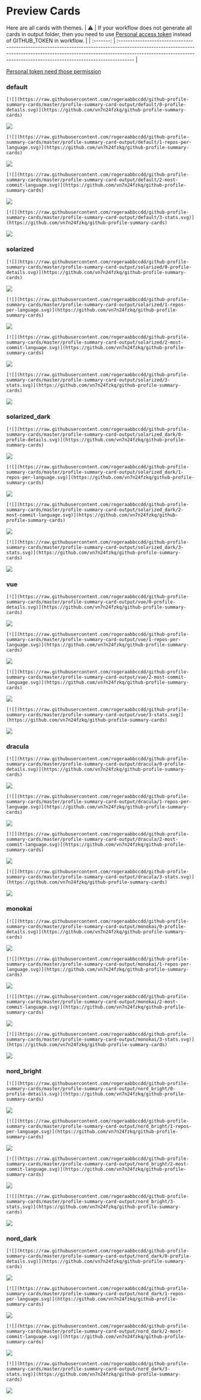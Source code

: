
# Preview Cards

Here are all cards with themes.
| :warning: | If your workflow does not generate all cards in output folder, then you need to use [Personal access token](https://docs.github.com/en/actions/configuring-and-managing-workflows/creating-and-storing-encrypted-secrets) instead of GITHUB_TOKEN in workflow. |
| :-------: | :------------------------------------------------------------------------------------------------------------------------------------------------------------------------------------------------------------------------------------------------ |

[Personal token need those permission](https://github.com/vn7n24fzkq/github-profile-summary-cards/wiki/Personal-access-token-permissions)


### default


```
[![](https://raw.githubusercontent.com/rogeraabbccdd/github-profile-summary-cards/master/profile-summary-card-output/default/0-profile-details.svg)](https://github.com/vn7n24fzkq/github-profile-summary-cards)
```
![](https://raw.githubusercontent.com/rogeraabbccdd/github-profile-summary-cards/master/profile-summary-card-output/default/0-profile-details.svg)


```
[![](https://raw.githubusercontent.com/rogeraabbccdd/github-profile-summary-cards/master/profile-summary-card-output/default/1-repos-per-language.svg)](https://github.com/vn7n24fzkq/github-profile-summary-cards)
```
![](https://raw.githubusercontent.com/rogeraabbccdd/github-profile-summary-cards/master/profile-summary-card-output/default/1-repos-per-language.svg)


```
[![](https://raw.githubusercontent.com/rogeraabbccdd/github-profile-summary-cards/master/profile-summary-card-output/default/2-most-commit-language.svg)](https://github.com/vn7n24fzkq/github-profile-summary-cards)
```
![](https://raw.githubusercontent.com/rogeraabbccdd/github-profile-summary-cards/master/profile-summary-card-output/default/2-most-commit-language.svg)


```
[![](https://raw.githubusercontent.com/rogeraabbccdd/github-profile-summary-cards/master/profile-summary-card-output/default/3-stats.svg)](https://github.com/vn7n24fzkq/github-profile-summary-cards)
```
![](https://raw.githubusercontent.com/rogeraabbccdd/github-profile-summary-cards/master/profile-summary-card-output/default/3-stats.svg)


### solarized


```
[![](https://raw.githubusercontent.com/rogeraabbccdd/github-profile-summary-cards/master/profile-summary-card-output/solarized/0-profile-details.svg)](https://github.com/vn7n24fzkq/github-profile-summary-cards)
```
![](https://raw.githubusercontent.com/rogeraabbccdd/github-profile-summary-cards/master/profile-summary-card-output/solarized/0-profile-details.svg)


```
[![](https://raw.githubusercontent.com/rogeraabbccdd/github-profile-summary-cards/master/profile-summary-card-output/solarized/1-repos-per-language.svg)](https://github.com/vn7n24fzkq/github-profile-summary-cards)
```
![](https://raw.githubusercontent.com/rogeraabbccdd/github-profile-summary-cards/master/profile-summary-card-output/solarized/1-repos-per-language.svg)


```
[![](https://raw.githubusercontent.com/rogeraabbccdd/github-profile-summary-cards/master/profile-summary-card-output/solarized/2-most-commit-language.svg)](https://github.com/vn7n24fzkq/github-profile-summary-cards)
```
![](https://raw.githubusercontent.com/rogeraabbccdd/github-profile-summary-cards/master/profile-summary-card-output/solarized/2-most-commit-language.svg)


```
[![](https://raw.githubusercontent.com/rogeraabbccdd/github-profile-summary-cards/master/profile-summary-card-output/solarized/3-stats.svg)](https://github.com/vn7n24fzkq/github-profile-summary-cards)
```
![](https://raw.githubusercontent.com/rogeraabbccdd/github-profile-summary-cards/master/profile-summary-card-output/solarized/3-stats.svg)


### solarized_dark


```
[![](https://raw.githubusercontent.com/rogeraabbccdd/github-profile-summary-cards/master/profile-summary-card-output/solarized_dark/0-profile-details.svg)](https://github.com/vn7n24fzkq/github-profile-summary-cards)
```
![](https://raw.githubusercontent.com/rogeraabbccdd/github-profile-summary-cards/master/profile-summary-card-output/solarized_dark/0-profile-details.svg)


```
[![](https://raw.githubusercontent.com/rogeraabbccdd/github-profile-summary-cards/master/profile-summary-card-output/solarized_dark/1-repos-per-language.svg)](https://github.com/vn7n24fzkq/github-profile-summary-cards)
```
![](https://raw.githubusercontent.com/rogeraabbccdd/github-profile-summary-cards/master/profile-summary-card-output/solarized_dark/1-repos-per-language.svg)


```
[![](https://raw.githubusercontent.com/rogeraabbccdd/github-profile-summary-cards/master/profile-summary-card-output/solarized_dark/2-most-commit-language.svg)](https://github.com/vn7n24fzkq/github-profile-summary-cards)
```
![](https://raw.githubusercontent.com/rogeraabbccdd/github-profile-summary-cards/master/profile-summary-card-output/solarized_dark/2-most-commit-language.svg)


```
[![](https://raw.githubusercontent.com/rogeraabbccdd/github-profile-summary-cards/master/profile-summary-card-output/solarized_dark/3-stats.svg)](https://github.com/vn7n24fzkq/github-profile-summary-cards)
```
![](https://raw.githubusercontent.com/rogeraabbccdd/github-profile-summary-cards/master/profile-summary-card-output/solarized_dark/3-stats.svg)


### vue


```
[![](https://raw.githubusercontent.com/rogeraabbccdd/github-profile-summary-cards/master/profile-summary-card-output/vue/0-profile-details.svg)](https://github.com/vn7n24fzkq/github-profile-summary-cards)
```
![](https://raw.githubusercontent.com/rogeraabbccdd/github-profile-summary-cards/master/profile-summary-card-output/vue/0-profile-details.svg)


```
[![](https://raw.githubusercontent.com/rogeraabbccdd/github-profile-summary-cards/master/profile-summary-card-output/vue/1-repos-per-language.svg)](https://github.com/vn7n24fzkq/github-profile-summary-cards)
```
![](https://raw.githubusercontent.com/rogeraabbccdd/github-profile-summary-cards/master/profile-summary-card-output/vue/1-repos-per-language.svg)


```
[![](https://raw.githubusercontent.com/rogeraabbccdd/github-profile-summary-cards/master/profile-summary-card-output/vue/2-most-commit-language.svg)](https://github.com/vn7n24fzkq/github-profile-summary-cards)
```
![](https://raw.githubusercontent.com/rogeraabbccdd/github-profile-summary-cards/master/profile-summary-card-output/vue/2-most-commit-language.svg)


```
[![](https://raw.githubusercontent.com/rogeraabbccdd/github-profile-summary-cards/master/profile-summary-card-output/vue/3-stats.svg)](https://github.com/vn7n24fzkq/github-profile-summary-cards)
```
![](https://raw.githubusercontent.com/rogeraabbccdd/github-profile-summary-cards/master/profile-summary-card-output/vue/3-stats.svg)


### dracula


```
[![](https://raw.githubusercontent.com/rogeraabbccdd/github-profile-summary-cards/master/profile-summary-card-output/dracula/0-profile-details.svg)](https://github.com/vn7n24fzkq/github-profile-summary-cards)
```
![](https://raw.githubusercontent.com/rogeraabbccdd/github-profile-summary-cards/master/profile-summary-card-output/dracula/0-profile-details.svg)


```
[![](https://raw.githubusercontent.com/rogeraabbccdd/github-profile-summary-cards/master/profile-summary-card-output/dracula/1-repos-per-language.svg)](https://github.com/vn7n24fzkq/github-profile-summary-cards)
```
![](https://raw.githubusercontent.com/rogeraabbccdd/github-profile-summary-cards/master/profile-summary-card-output/dracula/1-repos-per-language.svg)


```
[![](https://raw.githubusercontent.com/rogeraabbccdd/github-profile-summary-cards/master/profile-summary-card-output/dracula/2-most-commit-language.svg)](https://github.com/vn7n24fzkq/github-profile-summary-cards)
```
![](https://raw.githubusercontent.com/rogeraabbccdd/github-profile-summary-cards/master/profile-summary-card-output/dracula/2-most-commit-language.svg)


```
[![](https://raw.githubusercontent.com/rogeraabbccdd/github-profile-summary-cards/master/profile-summary-card-output/dracula/3-stats.svg)](https://github.com/vn7n24fzkq/github-profile-summary-cards)
```
![](https://raw.githubusercontent.com/rogeraabbccdd/github-profile-summary-cards/master/profile-summary-card-output/dracula/3-stats.svg)


### monokai


```
[![](https://raw.githubusercontent.com/rogeraabbccdd/github-profile-summary-cards/master/profile-summary-card-output/monokai/0-profile-details.svg)](https://github.com/vn7n24fzkq/github-profile-summary-cards)
```
![](https://raw.githubusercontent.com/rogeraabbccdd/github-profile-summary-cards/master/profile-summary-card-output/monokai/0-profile-details.svg)


```
[![](https://raw.githubusercontent.com/rogeraabbccdd/github-profile-summary-cards/master/profile-summary-card-output/monokai/1-repos-per-language.svg)](https://github.com/vn7n24fzkq/github-profile-summary-cards)
```
![](https://raw.githubusercontent.com/rogeraabbccdd/github-profile-summary-cards/master/profile-summary-card-output/monokai/1-repos-per-language.svg)


```
[![](https://raw.githubusercontent.com/rogeraabbccdd/github-profile-summary-cards/master/profile-summary-card-output/monokai/2-most-commit-language.svg)](https://github.com/vn7n24fzkq/github-profile-summary-cards)
```
![](https://raw.githubusercontent.com/rogeraabbccdd/github-profile-summary-cards/master/profile-summary-card-output/monokai/2-most-commit-language.svg)


```
[![](https://raw.githubusercontent.com/rogeraabbccdd/github-profile-summary-cards/master/profile-summary-card-output/monokai/3-stats.svg)](https://github.com/vn7n24fzkq/github-profile-summary-cards)
```
![](https://raw.githubusercontent.com/rogeraabbccdd/github-profile-summary-cards/master/profile-summary-card-output/monokai/3-stats.svg)


### nord_bright


```
[![](https://raw.githubusercontent.com/rogeraabbccdd/github-profile-summary-cards/master/profile-summary-card-output/nord_bright/0-profile-details.svg)](https://github.com/vn7n24fzkq/github-profile-summary-cards)
```
![](https://raw.githubusercontent.com/rogeraabbccdd/github-profile-summary-cards/master/profile-summary-card-output/nord_bright/0-profile-details.svg)


```
[![](https://raw.githubusercontent.com/rogeraabbccdd/github-profile-summary-cards/master/profile-summary-card-output/nord_bright/1-repos-per-language.svg)](https://github.com/vn7n24fzkq/github-profile-summary-cards)
```
![](https://raw.githubusercontent.com/rogeraabbccdd/github-profile-summary-cards/master/profile-summary-card-output/nord_bright/1-repos-per-language.svg)


```
[![](https://raw.githubusercontent.com/rogeraabbccdd/github-profile-summary-cards/master/profile-summary-card-output/nord_bright/2-most-commit-language.svg)](https://github.com/vn7n24fzkq/github-profile-summary-cards)
```
![](https://raw.githubusercontent.com/rogeraabbccdd/github-profile-summary-cards/master/profile-summary-card-output/nord_bright/2-most-commit-language.svg)


```
[![](https://raw.githubusercontent.com/rogeraabbccdd/github-profile-summary-cards/master/profile-summary-card-output/nord_bright/3-stats.svg)](https://github.com/vn7n24fzkq/github-profile-summary-cards)
```
![](https://raw.githubusercontent.com/rogeraabbccdd/github-profile-summary-cards/master/profile-summary-card-output/nord_bright/3-stats.svg)


### nord_dark


```
[![](https://raw.githubusercontent.com/rogeraabbccdd/github-profile-summary-cards/master/profile-summary-card-output/nord_dark/0-profile-details.svg)](https://github.com/vn7n24fzkq/github-profile-summary-cards)
```
![](https://raw.githubusercontent.com/rogeraabbccdd/github-profile-summary-cards/master/profile-summary-card-output/nord_dark/0-profile-details.svg)


```
[![](https://raw.githubusercontent.com/rogeraabbccdd/github-profile-summary-cards/master/profile-summary-card-output/nord_dark/1-repos-per-language.svg)](https://github.com/vn7n24fzkq/github-profile-summary-cards)
```
![](https://raw.githubusercontent.com/rogeraabbccdd/github-profile-summary-cards/master/profile-summary-card-output/nord_dark/1-repos-per-language.svg)


```
[![](https://raw.githubusercontent.com/rogeraabbccdd/github-profile-summary-cards/master/profile-summary-card-output/nord_dark/2-most-commit-language.svg)](https://github.com/vn7n24fzkq/github-profile-summary-cards)
```
![](https://raw.githubusercontent.com/rogeraabbccdd/github-profile-summary-cards/master/profile-summary-card-output/nord_dark/2-most-commit-language.svg)


```
[![](https://raw.githubusercontent.com/rogeraabbccdd/github-profile-summary-cards/master/profile-summary-card-output/nord_dark/3-stats.svg)](https://github.com/vn7n24fzkq/github-profile-summary-cards)
```
![](https://raw.githubusercontent.com/rogeraabbccdd/github-profile-summary-cards/master/profile-summary-card-output/nord_dark/3-stats.svg)

